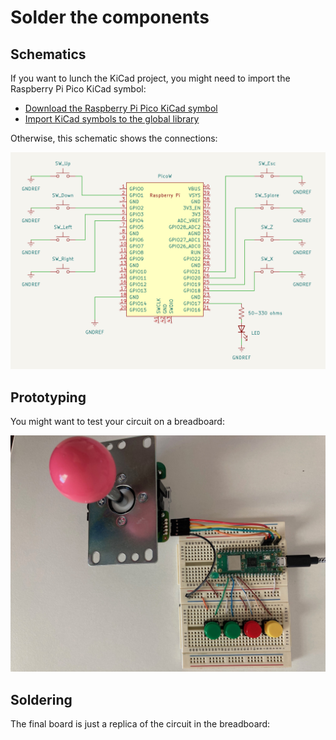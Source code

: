 # Solder the components

## Schematics

If you want to lunch the KiCad project, you might need to import the Raspberry Pi Pico KiCad symbol:

- [Download the Raspberry Pi Pico KiCad symbol](https://forums.raspberrypi.com/viewtopic.php?t=336825)
- [Import KiCad symbols to the global library](https://forum.kicad.info/t/copying-new-symbols-from-one-project-to-another/36338/4)

Otherwise, this schematic shows the connections:

![Schematics](https://github.com/isacben/picocade/blob/main/img/schematic.png)

## Prototyping

You might want to test your circuit on a breadboard:

![Breadboard](https://github.com/isacben/picocade/blob/main/img/prototype.jpg)

## Soldering

The final board is just a replica of the circuit in the breadboard:
